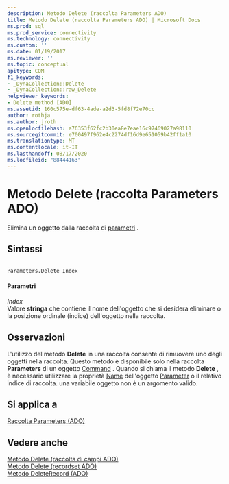 ```yaml
---
description: Metodo Delete (raccolta Parameters ADO)
title: Metodo Delete (raccolta Parameters ADO) | Microsoft Docs
ms.prod: sql
ms.prod_service: connectivity
ms.technology: connectivity
ms.custom: ''
ms.date: 01/19/2017
ms.reviewer: ''
ms.topic: conceptual
apitype: COM
f1_keywords:
- _DynaCollection::Delete
- _DynaCollection::raw_Delete
helpviewer_keywords:
- Delete method [ADO]
ms.assetid: 160c575e-df63-4ade-a2d3-5fd8f72e70cc
author: rothja
ms.author: jroth
ms.openlocfilehash: a76353f62fc2b30ea8e7eae16c97469027a98110
ms.sourcegitcommit: e700497f962e4c2274df16d9e651059b42ff1a10
ms.translationtype: MT
ms.contentlocale: it-IT
ms.lasthandoff: 08/17/2020
ms.locfileid: "88444163"
---
```

# <a name="delete-method-ado-parameters-collection"></a>Metodo Delete (raccolta Parameters ADO)
Elimina un oggetto dalla raccolta di [parametri](../../../ado/reference/ado-api/parameters-collection-ado.md) .  
  
## <a name="syntax"></a>Sintassi  
  
```  
  
Parameters.Delete Index  
```  
  
#### <a name="parameters"></a>Parametri  
 *Index*  
 Valore **stringa** che contiene il nome dell'oggetto che si desidera eliminare o la posizione ordinale (indice) dell'oggetto nella raccolta.  
  
## <a name="remarks"></a>Osservazioni  
 L'utilizzo del metodo **Delete** in una raccolta consente di rimuovere uno degli oggetti nella raccolta. Questo metodo è disponibile solo nella raccolta **Parameters** di un oggetto [Command](../../../ado/reference/ado-api/command-object-ado.md) . Quando si chiama il metodo **Delete** , è necessario utilizzare la proprietà [Name](../../../ado/reference/ado-api/name-property-ado.md) dell'oggetto [Parameter](../../../ado/reference/ado-api/parameter-object.md) o il relativo indice di raccolta. una variabile oggetto non è un argomento valido.  
  
## <a name="applies-to"></a>Si applica a  
 [Raccolta Parameters (ADO)](../../../ado/reference/ado-api/parameters-collection-ado.md)  
  
## <a name="see-also"></a>Vedere anche  
 [Metodo Delete (raccolta di campi ADO)](../../../ado/reference/ado-api/delete-method-ado-fields-collection.md)   
 [Metodo Delete (recordset ADO)](../../../ado/reference/ado-api/delete-method-ado-recordset.md)   
 [Metodo DeleteRecord (ADO)](../../../ado/reference/ado-api/deleterecord-method-ado.md)
